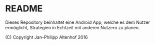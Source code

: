 # README #

Dieses Repository beinhaltet eine Android App, welche es dem Nutzer ermöglicht, Strategien in Echtzeit mit anderen Nutzern zu planen.

(C) Copyright Jan-Philipp Altenhof 2016